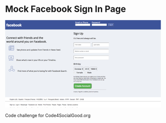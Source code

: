 # Mock Facebook Sign In Page

![homepage](assets/mock-facebook-screenshot.png)

Code challenge for Code4SocialGood.org
